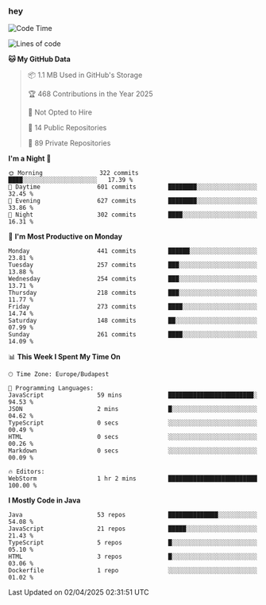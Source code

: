 ### hey

<!--START_SECTION:waka-->
![Code Time](http://img.shields.io/badge/Code%20Time-1%2C146%20hrs%2044%20mins-blue)

![Lines of code](https://img.shields.io/badge/From%20Hello%20World%20I%27ve%20Written-2.6%20million%20lines%20of%20code-blue)

**🐱 My GitHub Data** 

> 📦 1.1 MB Used in GitHub's Storage 
 > 
> 🏆 468 Contributions in the Year 2025
 > 
> 🚫 Not Opted to Hire
 > 
> 📜 14 Public Repositories 
 > 
> 🔑 89 Private Repositories 
 > 
**I'm a Night 🦉** 

```text
🌞 Morning                322 commits         ████░░░░░░░░░░░░░░░░░░░░░   17.39 % 
🌆 Daytime                601 commits         ████████░░░░░░░░░░░░░░░░░   32.45 % 
🌃 Evening                627 commits         ████████░░░░░░░░░░░░░░░░░   33.86 % 
🌙 Night                  302 commits         ████░░░░░░░░░░░░░░░░░░░░░   16.31 % 
```
📅 **I'm Most Productive on Monday** 

```text
Monday                   441 commits         ██████░░░░░░░░░░░░░░░░░░░   23.81 % 
Tuesday                  257 commits         ███░░░░░░░░░░░░░░░░░░░░░░   13.88 % 
Wednesday                254 commits         ███░░░░░░░░░░░░░░░░░░░░░░   13.71 % 
Thursday                 218 commits         ███░░░░░░░░░░░░░░░░░░░░░░   11.77 % 
Friday                   273 commits         ████░░░░░░░░░░░░░░░░░░░░░   14.74 % 
Saturday                 148 commits         ██░░░░░░░░░░░░░░░░░░░░░░░   07.99 % 
Sunday                   261 commits         ████░░░░░░░░░░░░░░░░░░░░░   14.09 % 
```


📊 **This Week I Spent My Time On** 

```text
🕑︎ Time Zone: Europe/Budapest

💬 Programming Languages: 
JavaScript               59 mins             ████████████████████████░   94.53 % 
JSON                     2 mins              █░░░░░░░░░░░░░░░░░░░░░░░░   04.62 % 
TypeScript               0 secs              ░░░░░░░░░░░░░░░░░░░░░░░░░   00.49 % 
HTML                     0 secs              ░░░░░░░░░░░░░░░░░░░░░░░░░   00.26 % 
Markdown                 0 secs              ░░░░░░░░░░░░░░░░░░░░░░░░░   00.09 % 

🔥 Editors: 
WebStorm                 1 hr 2 mins         █████████████████████████   100.00 % 
```

**I Mostly Code in Java** 

```text
Java                     53 repos            ██████████████░░░░░░░░░░░   54.08 % 
JavaScript               21 repos            █████░░░░░░░░░░░░░░░░░░░░   21.43 % 
TypeScript               5 repos             █░░░░░░░░░░░░░░░░░░░░░░░░   05.10 % 
HTML                     3 repos             █░░░░░░░░░░░░░░░░░░░░░░░░   03.06 % 
Dockerfile               1 repo              ░░░░░░░░░░░░░░░░░░░░░░░░░   01.02 % 
```




 Last Updated on 02/04/2025 02:31:51 UTC
<!--END_SECTION:waka-->

